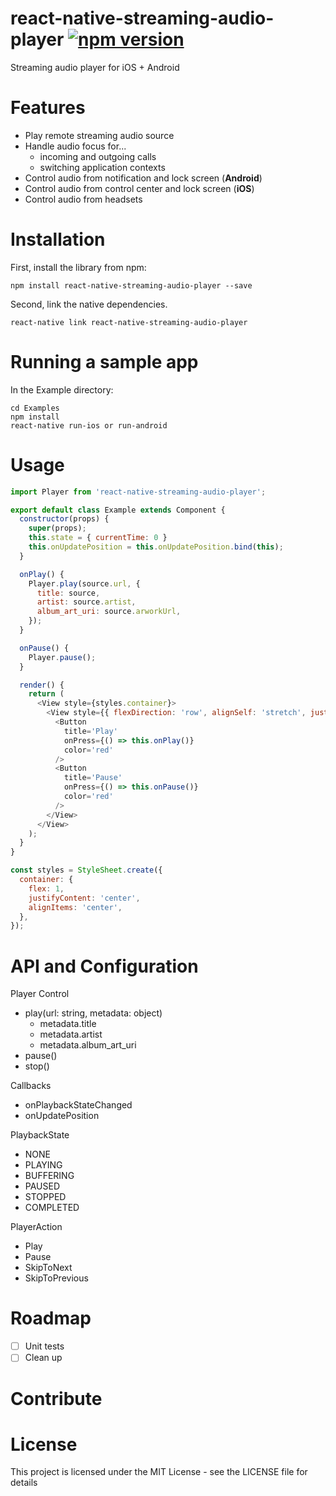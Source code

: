 # react-native-streaming-audio-player [![npm version](https://badge.fury.io/js/react-native-streaming-audio-player.svg)](https://badge.fury.io/js/react-native-streaming-audio-player)

Streaming audio player for iOS + Android

# Features

- Play remote streaming audio source
- Handle audio focus for...
  - incoming and outgoing calls
  - switching application contexts
- Control audio from notification and lock screen (**Android**)
- Control audio from control center and lock screen (**iOS**)
- Control audio from headsets


# Installation
First, install the library from npm:

```
npm install react-native-streaming-audio-player --save
```

Second, link the native dependencies.

```
react-native link react-native-streaming-audio-player
```

# Running a sample app
In the Example directory:
```
cd Examples
npm install
react-native run-ios or run-android
```

# Usage
```javascript
import Player from 'react-native-streaming-audio-player';

export default class Example extends Component {
  constructor(props) {
    super(props);
    this.state = { currentTime: 0 }
    this.onUpdatePosition = this.onUpdatePosition.bind(this);
  }

  onPlay() {
    Player.play(source.url, {
      title: source,
      artist: source.artist,
      album_art_uri: source.arworkUrl,
    });
  }

  onPause() {
    Player.pause();
  }

  render() {
    return (
      <View style={styles.container}>
        <View style={{ flexDirection: 'row', alignSelf: 'stretch', justifyContent: 'space-around' }}>
          <Button
            title='Play'
            onPress={() => this.onPlay()}
            color='red'
          />
          <Button
            title='Pause'
            onPress={() => this.onPause()}
            color='red'
          />
        </View>
      </View>
    );
  }
}

const styles = StyleSheet.create({
  container: {
    flex: 1,
    justifyContent: 'center',
    alignItems: 'center',
  },
});
```

# API and Configuration
Player Control
- play(url: string, metadata: object)
  - metadata.title
  - metadata.artist
  - metadata.album_art_uri
- pause()
- stop()

Callbacks
- onPlaybackStateChanged
- onUpdatePosition

PlaybackState
- NONE
- PLAYING
- BUFFERING
- PAUSED
- STOPPED
- COMPLETED

PlayerAction
- Play
- Pause
- SkipToNext
- SkipToPrevious

# Roadmap
- [ ] Unit tests
- [ ] Clean up

# Contribute

# License
This project is licensed under the MIT License - see the LICENSE file for details

